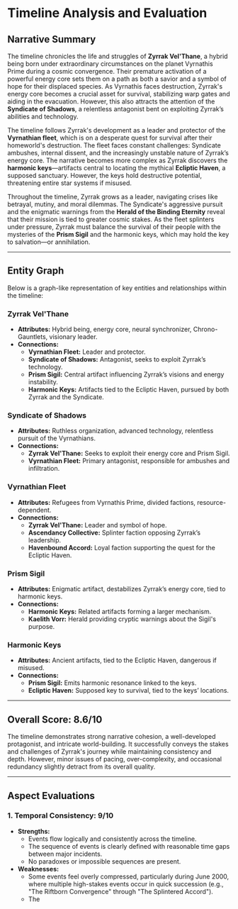 # Timeline Analysis and Evaluation

## Narrative Summary
The timeline chronicles the life and struggles of **Zyrrak Vel'Thane**, a hybrid being born under extraordinary circumstances on the planet Vyrnathis Prime during a cosmic convergence. Their premature activation of a powerful energy core sets them on a path as both a savior and a symbol of hope for their displaced species. As Vyrnathis faces destruction, Zyrrak's energy core becomes a crucial asset for survival, stabilizing warp gates and aiding in the evacuation. However, this also attracts the attention of the **Syndicate of Shadows**, a relentless antagonist bent on exploiting Zyrrak’s abilities and technology.

The timeline follows Zyrrak's development as a leader and protector of the **Vyrnathian fleet**, which is on a desperate quest for survival after their homeworld's destruction. The fleet faces constant challenges: Syndicate ambushes, internal dissent, and the increasingly unstable nature of Zyrrak’s energy core. The narrative becomes more complex as Zyrrak discovers the **harmonic keys**—artifacts central to locating the mythical **Ecliptic Haven**, a supposed sanctuary. However, the keys hold destructive potential, threatening entire star systems if misused.

Throughout the timeline, Zyrrak grows as a leader, navigating crises like betrayal, mutiny, and moral dilemmas. The Syndicate's aggressive pursuit and the enigmatic warnings from the **Herald of the Binding Eternity** reveal that their mission is tied to greater cosmic stakes. As the fleet splinters under pressure, Zyrrak must balance the survival of their people with the mysteries of the **Prism Sigil** and the harmonic keys, which may hold the key to salvation—or annihilation.

---

## Entity Graph
Below is a graph-like representation of key entities and relationships within the timeline:

### **Zyrrak Vel'Thane**
- **Attributes:** Hybrid being, energy core, neural synchronizer, Chrono-Gauntlets, visionary leader.
- **Connections:**
  - **Vyrnathian Fleet:** Leader and protector.
  - **Syndicate of Shadows:** Antagonist, seeks to exploit Zyrrak’s technology.
  - **Prism Sigil:** Central artifact influencing Zyrrak’s visions and energy instability.
  - **Harmonic Keys:** Artifacts tied to the Ecliptic Haven, pursued by both Zyrrak and the Syndicate.

### **Syndicate of Shadows**
- **Attributes:** Ruthless organization, advanced technology, relentless pursuit of the Vyrnathians.
- **Connections:**
  - **Zyrrak Vel'Thane:** Seeks to exploit their energy core and Prism Sigil.
  - **Vyrnathian Fleet:** Primary antagonist, responsible for ambushes and infiltration.

### **Vyrnathian Fleet**
- **Attributes:** Refugees from Vyrnathis Prime, divided factions, resource-dependent.
- **Connections:**
  - **Zyrrak Vel'Thane:** Leader and symbol of hope.
  - **Ascendancy Collective:** Splinter faction opposing Zyrrak’s leadership.
  - **Havenbound Accord:** Loyal faction supporting the quest for the Ecliptic Haven.

### **Prism Sigil**
- **Attributes:** Enigmatic artifact, destabilizes Zyrrak’s energy core, tied to harmonic keys.
- **Connections:**
  - **Harmonic Keys:** Related artifacts forming a larger mechanism.
  - **Kaelith Vorr:** Herald providing cryptic warnings about the Sigil's purpose.

### **Harmonic Keys**
- **Attributes:** Ancient artifacts, tied to the Ecliptic Haven, dangerous if misused.
- **Connections:**
  - **Prism Sigil:** Emits harmonic resonance linked to the keys.
  - **Ecliptic Haven:** Supposed key to survival, tied to the keys’ locations.

---

## Overall Score: **8.6/10**

The timeline demonstrates strong narrative cohesion, a well-developed protagonist, and intricate world-building. It successfully conveys the stakes and challenges of Zyrrak's journey while maintaining consistency and depth. However, minor issues of pacing, over-complexity, and occasional redundancy slightly detract from its overall quality.

---

## Aspect Evaluations

### 1. Temporal Consistency: **9/10**
- **Strengths:**
  - Events flow logically and consistently across the timeline.
  - The sequence of events is clearly defined with reasonable time gaps between major incidents.
  - No paradoxes or impossible sequences are present.
- **Weaknesses:**
  - Some events feel overly compressed, particularly during June 2000, where multiple high-stakes events occur in quick succession (e.g., "The Riftborn Convergence" through "The Splintered Accord").
  - The